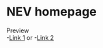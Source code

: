 # NEV homepage

Preview  
-[Link 1](https://nev-khoibv.github.io/) or
-[Link 2](https://htmlpreview.github.io/?https://github.com/haicva1988/nev-homepage/blob/master/index.html)

